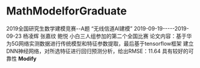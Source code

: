 # MathModelforGraduate
2019全国研究生数学建模竞赛--A题  “无线信道AI建模”
2019-09-19-----2019-09-23
杨凌辉 张嘉纹  鲍悦     小白三人组参加的第二个全国比赛
论文内容：基于华为5G网络实测数据进行传统模型和特征参数提取，最后基于tensorflow框架
建立DNN神经网络，对所选特征进行回归预测分析，给出RMSE：11.64  具有较好的可靠性
********************Modify********************

